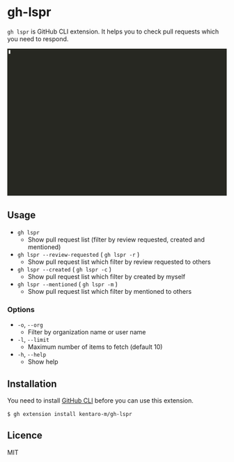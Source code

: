 # gh-lspr
`gh lspr` is GitHub CLI extension. It helps you to check pull requests which you need to respond.

![Show pull request list](./demo.gif)

## Usage
- `gh lspr`
  - Show pull request list (filter by review requested, created and mentioned)
- `gh lspr --review-requested` ( `gh lspr -r` )
  - Show pull request list which filter by review requested to others
- `gh lspr --created` ( `gh lspr -c` )
  - Show pull request list which filter by created by myself
- `gh lspr --mentioned` ( `gh lspr -m` )
  - Show pull request list which filter by mentioned to others

### Options
- `-o`, `--org`
  - Filter by organization name or user name
- `-l`, `--limit`
  - Maximum number of items to fetch (default 10)
- `-h`, `--help`
  - Show help

## Installation
You need to install [GitHub CLI](https://github.com/cli/cli#installation) before you can use this extension.

```shell
$ gh extension install kentaro-m/gh-lspr
```

## Licence
MIT
